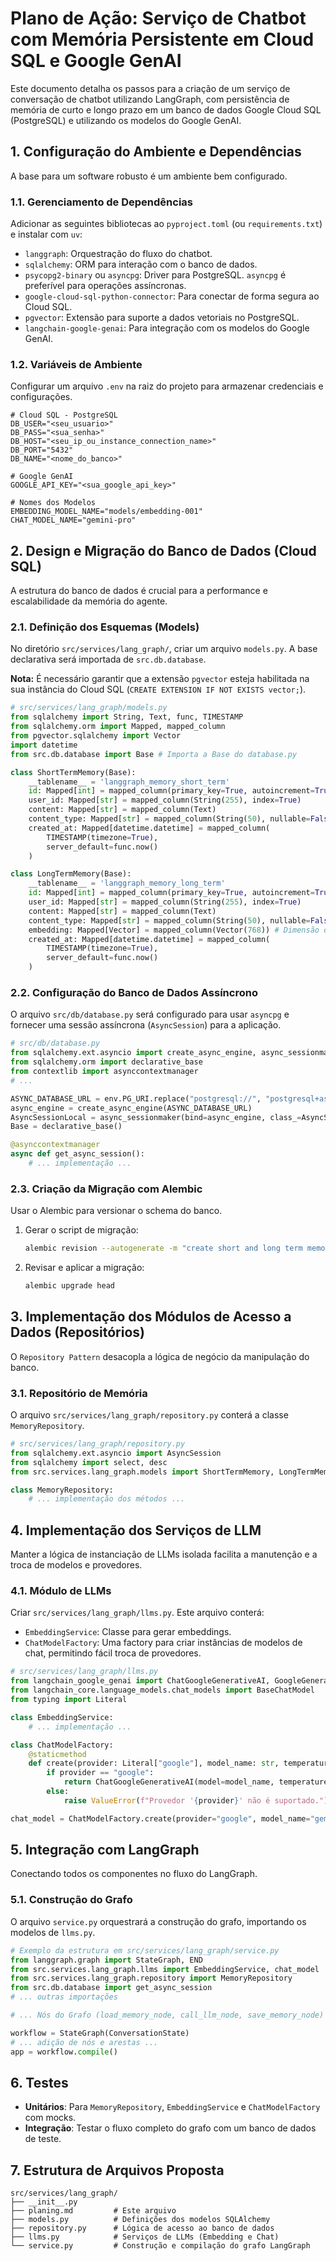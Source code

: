 # Plano de Ação: Serviço de Chatbot com Memória Persistente em Cloud SQL e Google GenAI

Este documento detalha os passos para a criação de um serviço de conversação de chatbot utilizando LangGraph, com persistência de memória de curto e longo prazo em um banco de dados Google Cloud SQL (PostgreSQL) e utilizando os modelos do Google GenAI.

## 1. Configuração do Ambiente e Dependências

A base para um software robusto é um ambiente bem configurado.

### 1.1. Gerenciamento de Dependências
Adicionar as seguintes bibliotecas ao `pyproject.toml` (ou `requirements.txt`) e instalar com `uv`:
- `langgraph`: Orquestração do fluxo do chatbot.
- `sqlalchemy`: ORM para interação com o banco de dados.
- `psycopg2-binary` ou `asyncpg`: Driver para PostgreSQL. `asyncpg` é preferível para operações assíncronas.
- `google-cloud-sql-python-connector`: Para conectar de forma segura ao Cloud SQL.
- `pgvector`: Extensão para suporte a dados vetoriais no PostgreSQL.
- `langchain-google-genai`: Para integração com os modelos do Google GenAI.

### 1.2. Variáveis de Ambiente
Configurar um arquivo `.env` na raiz do projeto para armazenar credenciais e configurações.
```
# Cloud SQL - PostgreSQL
DB_USER="<seu_usuario>"
DB_PASS="<sua_senha>"
DB_HOST="<seu_ip_ou_instance_connection_name>"
DB_PORT="5432"
DB_NAME="<nome_do_banco>"

# Google GenAI
GOOGLE_API_KEY="<sua_google_api_key>"

# Nomes dos Modelos
EMBEDDING_MODEL_NAME="models/embedding-001"
CHAT_MODEL_NAME="gemini-pro"
```

## 2. Design e Migração do Banco de Dados (Cloud SQL)

A estrutura do banco de dados é crucial para a performance e escalabilidade da memória do agente.

### 2.1. Definição dos Esquemas (Models)
No diretório `src/services/lang_graph/`, criar um arquivo `models.py`. A base declarativa será importada de `src.db.database`.

**Nota:** É necessário garantir que a extensão `pgvector` esteja habilitada na sua instância do Cloud SQL (`CREATE EXTENSION IF NOT EXISTS vector;`).

```python
# src/services/lang_graph/models.py
from sqlalchemy import String, Text, func, TIMESTAMP
from sqlalchemy.orm import Mapped, mapped_column
from pgvector.sqlalchemy import Vector
import datetime
from src.db.database import Base # Importa a Base do database.py

class ShortTermMemory(Base):
    __tablename__ = 'langgraph_memory_short_term'
    id: Mapped[int] = mapped_column(primary_key=True, autoincrement=True)
    user_id: Mapped[str] = mapped_column(String(255), index=True)
    content: Mapped[str] = mapped_column(Text)
    content_type: Mapped[str] = mapped_column(String(50), nullable=False) # 'user' ou 'eai'
    created_at: Mapped[datetime.datetime] = mapped_column(
        TIMESTAMP(timezone=True),
        server_default=func.now()
    )

class LongTermMemory(Base):
    __tablename__ = 'langgraph_memory_long_term'
    id: Mapped[int] = mapped_column(primary_key=True, autoincrement=True)
    user_id: Mapped[str] = mapped_column(String(255), index=True)
    content: Mapped[str] = mapped_column(Text)
    content_type: Mapped[str] = mapped_column(String(50), nullable=False) # 'user' ou 'eai'
    embedding: Mapped[Vector] = mapped_column(Vector(768)) # Dimensão do models/embedding-001
    created_at: Mapped[datetime.datetime] = mapped_column(
        TIMESTAMP(timezone=True),
        server_default=func.now()
    )
```

### 2.2. Configuração do Banco de Dados Assíncrono
O arquivo `src/db/database.py` será configurado para usar `asyncpg` e fornecer uma sessão assíncrona (`AsyncSession`) para a aplicação.

```python
# src/db/database.py
from sqlalchemy.ext.asyncio import create_async_engine, async_sessionmaker, AsyncSession
from sqlalchemy.orm import declarative_base
from contextlib import asynccontextmanager
# ...

ASYNC_DATABASE_URL = env.PG_URI.replace("postgresql://", "postgresql+asyncpg://")
async_engine = create_async_engine(ASYNC_DATABASE_URL)
AsyncSessionLocal = async_sessionmaker(bind=async_engine, class_=AsyncSession)
Base = declarative_base()

@asynccontextmanager
async def get_async_session():
    # ... implementação ...
```

### 2.3. Criação da Migração com Alembic
Usar o Alembic para versionar o schema do banco.
1. Gerar o script de migração:
   ```bash
   alembic revision --autogenerate -m "create short and long term memory tables for genai"
   ```
2. Revisar e aplicar a migração:
   ```bash
   alembic upgrade head
   ```

## 3. Implementação dos Módulos de Acesso a Dados (Repositórios)

O `Repository Pattern` desacopla a lógica de negócio da manipulação do banco.

### 3.1. Repositório de Memória
O arquivo `src/services/lang_graph/repository.py` conterá a classe `MemoryRepository`.

```python
# src/services/lang_graph/repository.py
from sqlalchemy.ext.asyncio import AsyncSession
from sqlalchemy import select, desc
from src.services.lang_graph.models import ShortTermMemory, LongTermMemory

class MemoryRepository:
    # ... implementação dos métodos ...
```

## 4. Implementação dos Serviços de LLM

Manter a lógica de instanciação de LLMs isolada facilita a manutenção e a troca de modelos e provedores.

### 4.1. Módulo de LLMs
Criar `src/services/lang_graph/llms.py`. Este arquivo conterá:
- `EmbeddingService`: Classe para gerar embeddings.
- `ChatModelFactory`: Uma factory para criar instâncias de modelos de chat, permitindo fácil troca de provedores.

```python
# src/services/lang_graph/llms.py
from langchain_google_genai import ChatGoogleGenerativeAI, GoogleGenerativeAIEmbeddings
from langchain_core.language_models.chat_models import BaseChatModel
from typing import Literal

class EmbeddingService:
    # ... implementação ...

class ChatModelFactory:
    @staticmethod
    def create(provider: Literal["google"], model_name: str, temperature: float = 0) -> BaseChatModel:
        if provider == "google":
            return ChatGoogleGenerativeAI(model=model_name, temperature=temperature)
        else:
            raise ValueError(f"Provedor '{provider}' não é suportado.")

chat_model = ChatModelFactory.create(provider="google", model_name="gemini-pro")
```

## 5. Integração com LangGraph

Conectando todos os componentes no fluxo do LangGraph.

### 5.1. Construção do Grafo
O arquivo `service.py` orquestrará a construção do grafo, importando os modelos de `llms.py`.

```python
# Exemplo da estrutura em src/services/lang_graph/service.py
from langgraph.graph import StateGraph, END
from src.services.lang_graph.llms import EmbeddingService, chat_model
from src.services.lang_graph.repository import MemoryRepository
from src.db.database import get_async_session
# ... outras importações

# ... Nós do Grafo (load_memory_node, call_llm_node, save_memory_node)

workflow = StateGraph(ConversationState)
# ... adição de nós e arestas ...
app = workflow.compile()
```

## 6. Testes

- **Unitários**: Para `MemoryRepository`, `EmbeddingService` e `ChatModelFactory` com mocks.
- **Integração**: Testar o fluxo completo do grafo com um banco de dados de teste.

## 7. Estrutura de Arquivos Proposta

```
src/services/lang_graph/
├── __init__.py
├── planing.md         # Este arquivo
├── models.py          # Definições dos modelos SQLAlchemy
├── repository.py      # Lógica de acesso ao banco de dados
├── llms.py            # Serviços de LLMs (Embedding e Chat)
└── service.py         # Construção e compilação do grafo LangGraph
```
